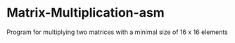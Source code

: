 # Matrix-Multiplication-asm

Program for multiplying two matrices with a minimal size of 16 x 16 elements
